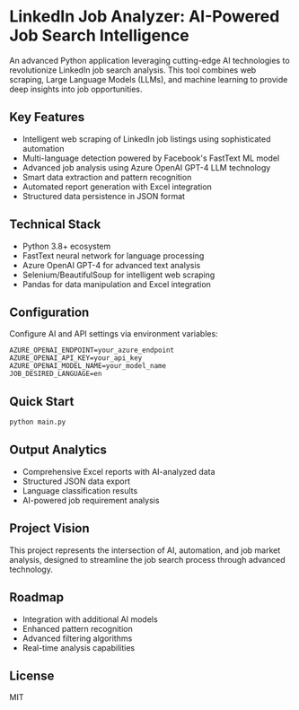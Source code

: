 # LinkedIn Job Analyzer: AI-Powered Job Search Intelligence

An advanced Python application leveraging cutting-edge AI technologies to revolutionize LinkedIn job search analysis. This tool combines web scraping, Large Language Models (LLMs), and machine learning to provide deep insights into job opportunities.

## Key Features
- Intelligent web scraping of LinkedIn job listings using sophisticated automation
- Multi-language detection powered by Facebook's FastText ML model
- Advanced job analysis using Azure OpenAI GPT-4 LLM technology
- Smart data extraction and pattern recognition
- Automated report generation with Excel integration
- Structured data persistence in JSON format

## Technical Stack
- Python 3.8+ ecosystem
- FastText neural network for language processing
- Azure OpenAI GPT-4 for advanced text analysis
- Selenium/BeautifulSoup for intelligent web scraping
- Pandas for data manipulation and Excel integration

## Configuration
Configure AI and API settings via environment variables:
```env
AZURE_OPENAI_ENDPOINT=your_azure_endpoint
AZURE_OPENAI_API_KEY=your_api_key
AZURE_OPENAI_MODEL_NAME=your_model_name
JOB_DESIRED_LANGUAGE=en
```

## Quick Start
```bash
python main.py
```

## Output Analytics
- Comprehensive Excel reports with AI-analyzed data
- Structured JSON data export
- Language classification results
- AI-powered job requirement analysis

## Project Vision
This project represents the intersection of AI, automation, and job market analysis, designed to streamline the job search process through advanced technology.

## Roadmap
- Integration with additional AI models
- Enhanced pattern recognition
- Advanced filtering algorithms
- Real-time analysis capabilities

## License
MIT

